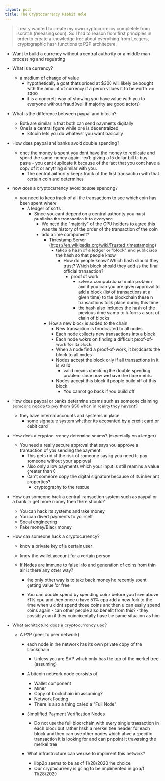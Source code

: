 ```yaml
---
layout: post
title: The Cryptocurrency Rabbit Hole
---
```


>I really wanted to create my own cryptocurrency completely from scratch (releasing soon). So I had to reason from first principles in order to create a knowledge tree about everything from Ledgers, cryptographic hash functions to P2P architecure. 


- Want to build a currency without a central authority or a middle man processing and regulating
- What is a currency?
     - a medium of change of value
         - hypothetically a goat thats priced at $300 will likely be bought with the amount of currency if a peron
            values it to be worth >= $300
         - it is a concrete way of showing you have value with you to everyone without fraud(well if majority are good actors)
- What is the difference between paypal and bitcoin?
     - Both are similar in that both can send payments digitally
     - One is a central figure while one is decentralized
        - Bitcoin lets you do whatever you want basically
-  How does paypal and banks avoid double spending?
    - once the money is spent you dont have the money to replicate and spend the same money again.
         -ex1: giving a 15 dollar bill to buy pasta
             - you cant duplicate it because of the fact that you dont have a copy of it or anything similar
                with you.
         - The central authority keeps track of the first transaction with that certain coin and determines
- how does a cryptocurrency avoid double spending?
    - you need to keep track of all the transactions to see which coin has been spent where
         - A ledger of sorts
             - Since you cant depend on a central authority you must publicise the transaction it to everyone
                 - We need the "majority" of the CPU holders to agree this was the history of the order of the transaction of the coin
                 - add a time component?
                     - Timestamp Server (https://en.wikipedia.org/wiki/Trusted_timestamping)
                         - takes a hash of a ledger or "block" and publicises the hash so that people know
                             - How do people know? Which hash should they trust? Which block should they add as the final official transaction?
                                 - proof of work
                                     - solve a computational math problem and if you can you are given approval
                                        to add a block (list of transactions at a given time) to the blockchain
                                these n transactions took place during this time
                                     - the hash also includes the hash of the previous time stamp to it forms a sort of
                                        chain of blocks
                    - How a new block is added to the chain
                         - New transaction is brodcasted to all nodes
                         - Each node collects new transactions into a block
                         - Each node wokrs on finding a difficult proof-of-work for its block.
                         - When a node find a proof-of-work, it brodcasts the block to all nodes
                         - Nodes accept the block only if all transactions in it is valid
                             - valid means checking the double spending problem since now we have the time metric
                         - Nodes accept this block if people build off of this block
                            - You cannot go back if you build off



- How does paypal or banks determine scams such as someone claiming someone needs to pay them $50 when in reality they havent?
    - they have internal accounts and systems in place
        - some signature system whether its accounted by a credit card or debit card

- How does a cryptocurrency determine scams? (especially on a ledger)
     - You need a really secure approval that says you approve a transaction of you sending the payment.
         - This gets rid of the risk of someone saying you need to pay someone without your approval
         - Also only allow payments which your input is still reamins a value greater than 0
        - Can't someone copy the digital signature because of its inheriant properties?
             - cryptography to the rescue

- How can someone hack a central transaction system such as paypal or a bank or get more money then there should?
     - You can hack its systems and take money
     - You can divert payments to yourself
     - Social engineering
     - Fake money/Black money

- How can someone hack a cryptocurrency?
     - know a private key of a certain user
     - know the wallet account for a certain person

     - If Nodes are immune to false info and generation of coins from thin air is there any other way?
         - the only other way is to take back money he recently spent getting value for free

         - You can double spend by spending coins before you have above 51% cpu and then once u have 51% cpu
            add a new fork to the time when u didnt spend those coins and then u can easily spend coins again
                - can other people also benefit from this?
                     - they possibly can if they coincidentally have the same situation as him

- What architecture does a cryptocurrency use?
     - A P2P (peer to peer network)
        - each node in the network has its own private copy of the blockchain
             - Unless you are SVP which only has the top of the merkel tree (assuming)
        - A bitcoin network node consists of
          - Wallet component
          - Miner
          - Copy of blockchain im assuming?
          - Network Routing
          - There is also a thing called a "Full Node"


        - Simplified Payment Verification Nodes
          - Do not use the full blockchain with every single transaction in each block but rather
                hash a merkel tree header for each block and then can use other nodes which ahve a specific
                transaction it is looking for and can pinpoint it traversing the merkel tree

        - What infrastructure can we use to impliment this network?
             - libp2p seems to be as of 11/28/2020 the choice
             - Our cryptocurreny is going to be implimented in go a/f 11/28/2020

